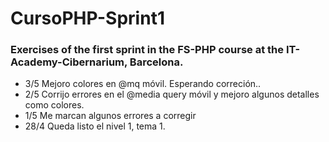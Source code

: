 # CursoPHP-Sprint1
### Exercises of the first sprint in the FS-PHP course at the IT-Academy-Cibernarium, Barcelona.

- 3/5 Mejoro colores en @mq móvil. Esperando correción..
- 2/5 Corrijo errores en el @media query móvil y mejoro algunos detalles como colores. 
- 1/5 Me marcan algunos errores a corregir
- 28/4 Queda listo el nivel 1, tema 1. 
